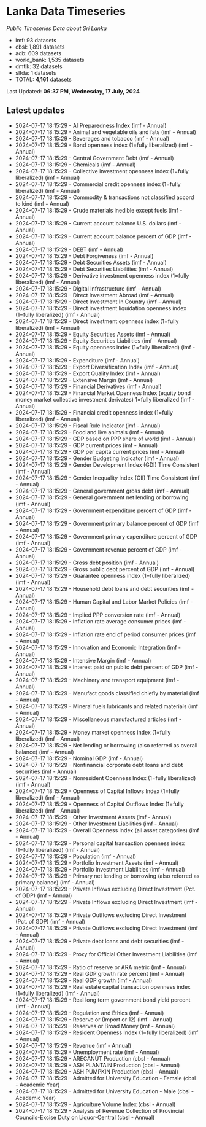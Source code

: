 # Lanka Data Timeseries
*Public Timeseries Data about Sri Lanka*

* imf: 93 datasets
* cbsl: 1,891 datasets
* adb: 609 datasets
* world_bank: 1,535 datasets
* dmtlk: 32 datasets
* sltda: 1 datasets
* TOTAL: **4,161** datasets

Last Updated: **06:37 PM, Wednesday, 17 July, 2024**

## Latest updates

* 2024-07-17 18:15:29 - AI Preparedness Index (imf - Annual)
* 2024-07-17 18:15:29 - Animal and vegetable oils and fats (imf - Annual)
* 2024-07-17 18:15:29 - Beverages and tobacco (imf - Annual)
* 2024-07-17 18:15:29 - Bond openness index (1=fully liberalized) (imf - Annual)
* 2024-07-17 18:15:29 - Central Government Debt (imf - Annual)
* 2024-07-17 18:15:29 - Chemicals (imf - Annual)
* 2024-07-17 18:15:29 - Collective investment openness index (1=fully liberalized) (imf - Annual)
* 2024-07-17 18:15:29 - Commercial credit openness index (1=fully liberalized) (imf - Annual)
* 2024-07-17 18:15:29 - Commodity & transactions not classified accord to kind (imf - Annual)
* 2024-07-17 18:15:29 - Crude materials inedible except fuels (imf - Annual)
* 2024-07-17 18:15:29 - Current account balance U.S. dollars (imf - Annual)
* 2024-07-17 18:15:29 - Current account balance percent of GDP (imf - Annual)
* 2024-07-17 18:15:29 - DEBT (imf - Annual)
* 2024-07-17 18:15:29 - Debt Forgiveness (imf - Annual)
* 2024-07-17 18:15:29 - Debt Securities Assets (imf - Annual)
* 2024-07-17 18:15:29 - Debt Securities Liabilities (imf - Annual)
* 2024-07-17 18:15:29 - Derivative investment openness index (1=fully liberalized) (imf - Annual)
* 2024-07-17 18:15:29 - Digital Infrastructure (imf - Annual)
* 2024-07-17 18:15:29 - Direct Investment Abroad (imf - Annual)
* 2024-07-17 18:15:29 - Direct Investment In Country (imf - Annual)
* 2024-07-17 18:15:29 - Direct investment liquidation openness index (1=fully liberalized) (imf - Annual)
* 2024-07-17 18:15:29 - Direct investment openness index (1=fully liberalized) (imf - Annual)
* 2024-07-17 18:15:29 - Equity Securities Assets (imf - Annual)
* 2024-07-17 18:15:29 - Equity Securities Liabilities (imf - Annual)
* 2024-07-17 18:15:29 - Equity openness index (1=fully liberalized) (imf - Annual)
* 2024-07-17 18:15:29 - Expenditure (imf - Annual)
* 2024-07-17 18:15:29 - Export Diversification Index (imf - Annual)
* 2024-07-17 18:15:29 - Export Quality Index (imf - Annual)
* 2024-07-17 18:15:29 - Extensive Margin (imf - Annual)
* 2024-07-17 18:15:29 - Financial Derivatives (imf - Annual)
* 2024-07-17 18:15:29 - Financial Market Openness Index (equity bond money market collective investment derivates) 1=fully liberalized (imf - Annual)
* 2024-07-17 18:15:29 - Financial credit openness index (1=fully liberalized) (imf - Annual)
* 2024-07-17 18:15:29 - Fiscal Rule Indicator (imf - Annual)
* 2024-07-17 18:15:29 - Food and live animals (imf - Annual)
* 2024-07-17 18:15:29 - GDP based on PPP share of world (imf - Annual)
* 2024-07-17 18:15:29 - GDP current prices (imf - Annual)
* 2024-07-17 18:15:29 - GDP per capita current prices (imf - Annual)
* 2024-07-17 18:15:29 - Gender Budgeting Indicator (imf - Annual)
* 2024-07-17 18:15:29 - Gender Development Index (GDI) Time Consistent (imf - Annual)
* 2024-07-17 18:15:29 - Gender Inequality Index (GII) Time Consistent (imf - Annual)
* 2024-07-17 18:15:29 - General government gross debt (imf - Annual)
* 2024-07-17 18:15:29 - General government net lending or borrowing (imf - Annual)
* 2024-07-17 18:15:29 - Government expenditure percent of GDP (imf - Annual)
* 2024-07-17 18:15:29 - Government primary balance percent of GDP (imf - Annual)
* 2024-07-17 18:15:29 - Government primary expenditure percent of GDP (imf - Annual)
* 2024-07-17 18:15:29 - Government revenue percent of GDP (imf - Annual)
* 2024-07-17 18:15:29 - Gross debt position (imf - Annual)
* 2024-07-17 18:15:29 - Gross public debt percent of GDP (imf - Annual)
* 2024-07-17 18:15:29 - Guarantee openness index (1=fully liberalized) (imf - Annual)
* 2024-07-17 18:15:29 - Household debt loans and debt securities (imf - Annual)
* 2024-07-17 18:15:29 - Human Capital and Labor Market Policies (imf - Annual)
* 2024-07-17 18:15:29 - Implied PPP conversion rate (imf - Annual)
* 2024-07-17 18:15:29 - Inflation rate average consumer prices (imf - Annual)
* 2024-07-17 18:15:29 - Inflation rate end of period consumer prices (imf - Annual)
* 2024-07-17 18:15:29 - Innovation and Economic Integration (imf - Annual)
* 2024-07-17 18:15:29 - Intensive Margin (imf - Annual)
* 2024-07-17 18:15:29 - Interest paid on public debt percent of GDP (imf - Annual)
* 2024-07-17 18:15:29 - Machinery and transport equipment (imf - Annual)
* 2024-07-17 18:15:29 - Manufact goods classified chiefly by material (imf - Annual)
* 2024-07-17 18:15:29 - Mineral fuels lubricants and related materials (imf - Annual)
* 2024-07-17 18:15:29 - Miscellaneous manufactured articles (imf - Annual)
* 2024-07-17 18:15:29 - Money market openness index (1=fully liberalized) (imf - Annual)
* 2024-07-17 18:15:29 - Net lending or borrowing (also referred as overall balance) (imf - Annual)
* 2024-07-17 18:15:29 - Nominal GDP (imf - Annual)
* 2024-07-17 18:15:29 - Nonfinancial corporate debt loans and debt securities (imf - Annual)
* 2024-07-17 18:15:29 - Nonresident Openness Index (1=fully liberalized) (imf - Annual)
* 2024-07-17 18:15:29 - Openness of Capital Inflows Index (1=fully liberalized) (imf - Annual)
* 2024-07-17 18:15:29 - Openness of Capital Outflows Index (1=fully liberalized) (imf - Annual)
* 2024-07-17 18:15:29 - Other Investment Assets (imf - Annual)
* 2024-07-17 18:15:29 - Other Investment Liabilities (imf - Annual)
* 2024-07-17 18:15:29 - Overall Openness Index (all asset categories) (imf - Annual)
* 2024-07-17 18:15:29 - Personal capital transaction openness index (1=fully liberalized) (imf - Annual)
* 2024-07-17 18:15:29 - Population (imf - Annual)
* 2024-07-17 18:15:29 - Portfolio Investment Assets (imf - Annual)
* 2024-07-17 18:15:29 - Portfolio Investment Liabilities (imf - Annual)
* 2024-07-17 18:15:29 - Primary net lending or borrowing (also referred as primary balance) (imf - Annual)
* 2024-07-17 18:15:29 - Private Inflows excluding Direct Investment (Pct. of GDP) (imf - Annual)
* 2024-07-17 18:15:29 - Private Inflows excluding Direct Investment (imf - Annual)
* 2024-07-17 18:15:29 - Private Outflows excluding Direct Investment (Pct. of GDP) (imf - Annual)
* 2024-07-17 18:15:29 - Private Outflows excluding Direct Investment (imf - Annual)
* 2024-07-17 18:15:29 - Private debt loans and debt securities (imf - Annual)
* 2024-07-17 18:15:29 - Proxy for Official Other Investment Liabilities (imf - Annual)
* 2024-07-17 18:15:29 - Ratio of reserve or ARA metric (imf - Annual)
* 2024-07-17 18:15:29 - Real GDP growth rate percent (imf - Annual)
* 2024-07-17 18:15:29 - Real GDP growth (imf - Annual)
* 2024-07-17 18:15:29 - Real estate capital transaction openness index (1=fully liberalized) (imf - Annual)
* 2024-07-17 18:15:29 - Real long term government bond yield percent (imf - Annual)
* 2024-07-17 18:15:29 - Regulation and Ethics (imf - Annual)
* 2024-07-17 18:15:29 - Reserve or (Import or 12) (imf - Annual)
* 2024-07-17 18:15:29 - Reserves or Broad Money (imf - Annual)
* 2024-07-17 18:15:29 - Resident Openness Index (1=fully liberalized) (imf - Annual)
* 2024-07-17 18:15:29 - Revenue (imf - Annual)
* 2024-07-17 18:15:29 - Unemployment rate (imf - Annual)
* 2024-07-17 18:15:29 - ARECANUT Production (cbsl - Annual)
* 2024-07-17 18:15:29 - ASH PLANTAIN Production (cbsl - Annual)
* 2024-07-17 18:15:29 - ASH PUMPKIN Production (cbsl - Annual)
* 2024-07-17 18:15:29 - Admitted for University Education - Female (cbsl - Academic Year)
* 2024-07-17 18:15:29 - Admitted for University Education - Male (cbsl - Academic Year)
* 2024-07-17 18:15:29 - Agriculture Volume Index (cbsl - Annual)
* 2024-07-17 18:15:29 - Analysis of Revenue Collection of Provincial Councils-Excise Duty on Liquor-Central (cbsl - Annual)